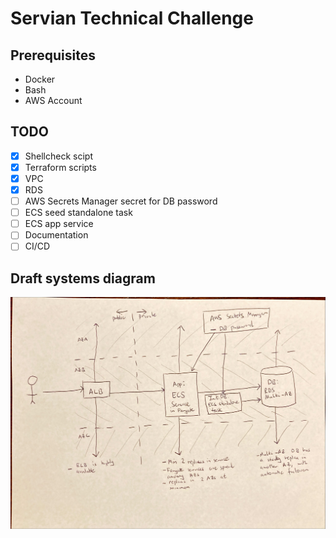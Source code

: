 # Servian Technical Challenge

## Prerequisites

- Docker
- Bash
- AWS Account

## TODO

- [x] Shellcheck scipt
- [x] Terraform scripts
- [x] VPC
- [x] RDS
- [ ] AWS Secrets Manager secret for DB password
- [ ] ECS seed standalone task
- [ ] ECS app service
- [ ] Documentation
- [ ] CI/CD

## Draft systems diagram

![Draft systems diagram](doc/assets/draft-system-diagram.jpeg "Draft systems diagram")
